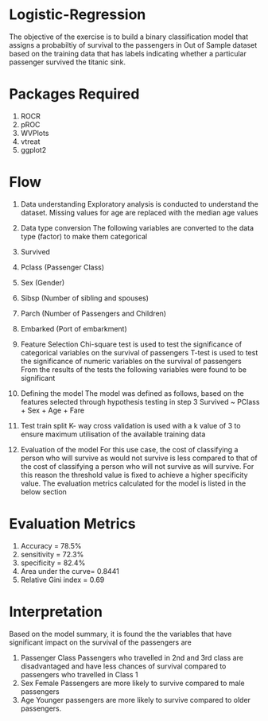 # Logistic-Regression
The objective of the exercise is to build a binary classification model that assigns 
a probabiltiy of survival to the passengers in Out of Sample dataset based on the training data
that has labels indicating whether a particular passenger survived the titanic sink.

# Packages Required
  1. ROCR
  2. pROC
  3. WVPlots
  4. vtreat
  5. ggplot2

# Flow
1. Data understanding 
Exploratory analysis is conducted to understand the dataset.
Missing values for age are replaced with the median age values

2. Data type conversion
The following variables are converted to the data type (factor) to make them categorical
  1.  Survived
  2. Pclass (Passenger Class)
  3. Sex (Gender)
  4. Sibsp (Number of sibling and spouses)
  5. Parch (Number of Passengers and Children)
  6. Embarked (Port of embarkment)

3. Feature Selection
Chi-square test is used to test the significance of categorical variables on the survival of passengers
T-test is used to test the significance of numeric variables on the survival of passengers
From the results of the tests the following variables were found to be significant

4. Defining the model
The model was defined as follows, based on the features selected through hypothesis testing in step 3
Survived ~ PClass + Sex + Age + Fare

5. Test train split
K- way cross validation is used with a k value of 3 to ensure maximum utilisation of the available training data

6. Evaluation of the model
For this use case, the cost of classifying a person who will survive as would not survive is less 
compared to that of the cost of classifying a person who will not survive as will survive.
For this reason the threshold value is fixed to achieve a higher specificity value.
The evaluation metrics calculated for the model is listed in the below section

# Evaluation Metrics
  1. Accuracy = 78.5%
  2. sensitivity = 72.3%
  3. specificity = 82.4%
  4. Area under the curve= 0.8441
  5. Relative Gini index = 0.69

# Interpretation
Based on the model summary, it is found the the variables that have significant impact on the survival of the passengers are
  1. Passenger Class
  Passengers who travelled in 2nd and 3rd class are disadvantaged and have less chances of survival compared to passengers who travelled   in Class 1
  2. Sex
  Female Passengers are more likely to survive compared to male passengers
  3. Age
  Younger passengers are more likely to survive compared to older passengers.
